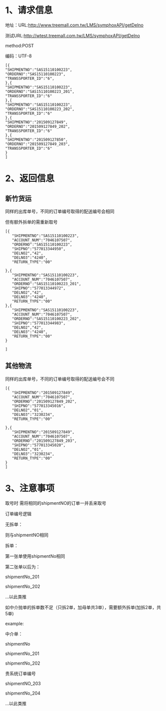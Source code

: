 

# 1、请求信息

 地址：URL:http://www.treemall.com.tw/LMS/symphoxAPI/getDelno
 
 测试URL:http://wtest.treemall.com.tw/LMS/symphoxAPI/getDelno
 
 method:POST
 
 编码：UTF-8

```
[{
"SHIPMENTNO":"SAS15110100223",
"ORDERNO":"SAS15110100223",
"TRANSSPORTER_ID":"6",
},{
"SHIPMENTNO":"SAS15110100223",
"ORDERNO":"SAS15110100223_201",
"TRANSSPORTER_ID":"6"
},{
"SHIPMENTNO":"SAS15110100223",
"ORDERNO":"SAS15110100223_202",
"TRANSSPORTER_ID":"6"
},{
"SHIPMENTNO":"201509127849",
"ORDERNO":"201509127849_202",
"TRANSSPORTER_ID":"6"
},{
"SHIPMENTNO":"201509127850",
"ORDERNO":"201509127849_203",
"TRANSSPORTER_ID":"6"
}
]

```


# 2、返回信息

## 新竹货运

同样的出库单号，不同的订单编号取得的配送编号会相同

但有额外拆单的需重新取号

```
[{
   "SHIPMENTNO":"SAS15110100223",
   "ACCOUNT_NUM":"7046107507",
   "ORDERNO":"SAS15110100223",
   "SHIPNO":"577013344950",
   "DELNO2","42",
   "DELNO3":"4240",
   "RETURN_TYPE":"00"

},{
   "SHIPMENTNO":"SAS15110100223",
   "ACCOUNT_NUM":"7046107507",
   "ORDERNO":"SAS15110100223_201",
   "SHIPNO":"577013344972",
   "DELNO2","42",
   "DELNO3":"4240",
   "RETURN_TYPE":"00"
},{
   "SHIPMENTNO":"SAS15110100223",
   "ACCOUNT_NUM":"7046107507",
   "ORDERNO":"SAS15110100223_202",
   "SHIPNO":"577013344983",
   "DELNO2","42",
   "DELNO3":"4240",
   "RETURN_TYPE":"00"
}

]
```

## 其他物流

同样的出库单号，不同的订单编号取得的配送编号会不同

```
[{
   "SHIPMENTNO":"201509127849",
   "ACCOUNT_NUM":"7046107507",
   "ORDERNO":"201509127849_202",
   "SHIPNO":"577013345016",
   "DELNO2","01",
   "DELNO3":"3230234",
   "RETURN_TYPE":"00"

},{
   "SHIPMENTNO":"201509127849",
   "ACCOUNT_NUM":"7046107507",
   "ORDERNO":"201509127849_203",
   "SHIPNO":"577013345020",
   "DELNO2","01",
   "DELNO3":"3230234",
   "RETURN_TYPE":"00"
}
]

```

# 3、注意事项

取号时 需将相同的shipmentNO的订单一并丢来取号

订单编号逻辑

无拆单：

则与shipmentNO相同

拆单：

第一张单使用shipmentNo相同

第二张单以后为：

shipmentNo_201

shipmentNo_202

...以此类推

如中介抛单的拆单数不足（只拆2单，加母单共3单），需要额外拆单(加拆2单，共5单)

example:

中介单：

shipmentNo

shipmentNo_201

shipmentNo_202

贵系统订单编号

shipmentNO_203

shipmentNo_204

...以此类推

